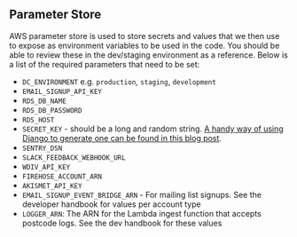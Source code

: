 ## Parameter Store

AWS parameter store is used to store secrets and values that we then use to expose as environment variables to be used in the code. You should be able to review these in the dev/staging environment as a reference. Below is a list of the required parameters that need to be set:

- `DC_ENVIRONMENT` e.g. `production`, `staging`, `development`
- `EMAIL_SIGNUP_API_KEY`
- `RDS_DB_NAME`
- `RDS_DB_PASSWORD`
- `RDS_HOST`
- `SECRET_KEY` - should be a long and random string. [A handy way of using Django to generate one can be found in this blog post](https://humberto.io/blog/tldr-generate-django-secret-key/).
- `SENTRY_DSN`
- `SLACK_FEEDBACK_WEBHOOK_URL`
- `WDIV_API_KEY`
- `FIREHOSE_ACCOUNT_ARN`
- `AKISMET_API_KEY`
- `EMAIL_SIGNUP_EVENT_BRIDGE_ARN` - For mailing list signups. See the developer
  handbook for values per account type
- `LOGGER_ARN`: The ARN for the Lambda ingest function that accepts postcode 
  logs. See the dev handbook for these values
